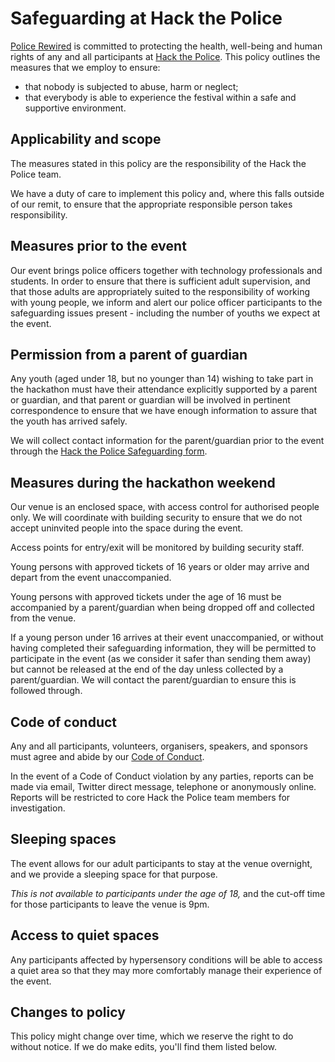 # Safeguarding at Hack the Police

[Police Rewired](https://policerewired.org) is committed to protecting the health, well-being and human rights of any and all participants at [Hack the Police](https://hackthepolice.com). This policy outlines the measures that we employ to ensure:

* that nobody is subjected to abuse, harm or neglect;
* that everybody is able to experience the festival within a safe and supportive environment.

## Applicability and scope

The measures stated in this policy are the responsibility of the Hack the Police team.

We have a duty of care to implement this policy and, where this falls outside of our remit, to ensure that the appropriate responsible person takes responsibility.

## Measures prior to the event

Our event brings police officers together with technology professionals and students. In order to ensure that there is sufficient adult supervision, and that those adults are appropriately suited to the responsibility of working with young people, we inform and alert our police officer participants to the safeguarding issues present - including the number of youths we expect at the event.

## Permission from a parent of guardian

Any youth (aged under 18, but no younger than 14) wishing to take part in the hackathon must have their attendance explicitly supported by a parent or guardian, and that parent or guardian will be involved in pertinent correspondence to ensure that we have enough information to assure that the youth has arrived safely.

We will collect contact information for the parent/guardian prior to the event through the [Hack the Police Safeguarding form](https://forms.gle/JWf7kzPb3yAkdnKG8).

## Measures during the hackathon weekend

Our venue is an enclosed space, with access control for authorised people only. We will coordinate with building security to ensure that we do not accept uninvited people into the space during the event.

Access points for entry/exit will be monitored by building security staff.

Young persons with approved tickets of 16 years or older may arrive and depart from the event unaccompanied.

Young persons with approved tickets under the age of 16 must be accompanied by a parent/guardian when being dropped off and collected from the venue.

If a young person under 16 arrives at their event unaccompanied, or without having completed their safeguarding information, they will be permitted to participate in the event (as we consider it safer than sending them away) but cannot be released at the end of the day unless collected by a parent/guardian. We will contact the parent/guardian to ensure this is followed through.

## Code of conduct

Any and all participants, volunteers, organisers, speakers, and sponsors must agree and abide by our [Code of Conduct](CodeOfConduct.md).

In the event of a Code of Conduct violation by any parties, reports can be made via email, Twitter direct message, telephone or anonymously online. Reports will be restricted to core Hack the Police team members for investigation.

## Sleeping spaces

The event allows for our adult participants to stay at the venue overnight, and we provide a sleeping space for that purpose.

*This is not available to participants under the age of 18,* and the cut-off time for those participants to leave the venue is 9pm.

## Access to quiet spaces

Any participants affected by hypersensory conditions will be able to access a quiet area so that they may more comfortably manage their experience of the event.

## Changes to policy

This policy might change over time, which we reserve the right to do without notice. If we do make edits, you'll find them listed below.
